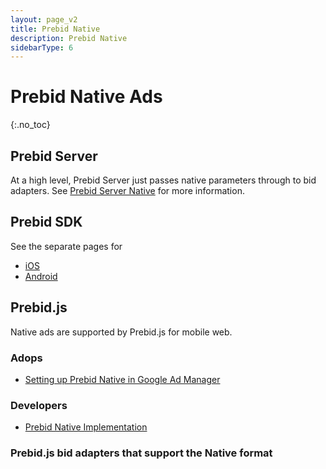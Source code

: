 ```yaml
---
layout: page_v2
title: Prebid Native
description: Prebid Native
sidebarType: 6
---
```


<script src="/assets/js/dynamicTable.js" type="text/javascript"></script>

# Prebid Native Ads
{:.no_toc}

## Prebid Server

At a high level, Prebid Server just passes native parameters through to
bid adapters. See [Prebid Server Native](/prebid-server/features/pbs-native.html) for more information.

## Prebid SDK

See the separate pages for
- [iOS](/prebid-mobile/pbm-api/ios/pbm-nativeadunit-ios.html)
- [Android](/prebid-mobile/pbm-api/android/pbm-nativeadunit-android.html)

## Prebid.js

Native ads are supported by Prebid.js for mobile web.

### Adops

- [Setting up Prebid Native in Google Ad Manager](/adops/gam-native.html)

### Developers

- [Prebid Native Implementation](/prebid/native-implementation.html)

### Prebid.js bid adapters that support the Native format

<div id="dynamicTable"></div>

<script type="text/javascript">
var dynamicTableContents=[];

{% assign numNative = 0 %}
{% assign nativeBidders = "" %}
{% assign bidder_pages = site.pages | where: "layout", "bidder" %}
{% for page in bidder_pages %}
{% if page.media_types contains 'native' %}
   dynamicTableContents[{{numNative}}]={};
   dynamicTableContents[{{numNative}}].href="/dev-docs/bidders.html#{{page.biddercode}}";
   dynamicTableContents[{{numNative}}].text="{{page.title}}";
   {% assign numNative = numNative | plus: 1 %}
{% endif %}
{% endfor %}
</script>
<script>
  writeDynamicTable({div:"dynamicTable", data:"dynamicTableContents"});
</script>
